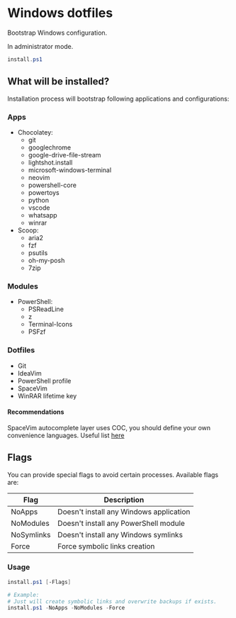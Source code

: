 # Windows dotfiles

Bootstrap Windows configuration.

In administrator mode.

```powershell
install.ps1
```

## What will be installed?

Installation process will bootstrap following applications and configurations:

### Apps

- Chocolatey:
  - git
  - googlechrome
  - google-drive-file-stream
  - lightshot.install
  - microsoft-windows-terminal
  - neovim
  - powershell-core
  - powertoys
  - python
  - vscode
  - whatsapp
  - winrar
- Scoop:
  - aria2
  - fzf
  - psutils
  - oh-my-posh
  - 7zip

### Modules

- PowerShell:
  - PSReadLine
  - z
  - Terminal-Icons
  - PSFzf

### Dotfiles

- Git
- IdeaVim
- PowerShell profile
- SpaceVim
- WinRAR lifetime key

#### Recommendations

SpaceVim autocomplete layer uses COC, you should define your own convenience languages.
Useful list [here](https://github.com/neoclide/coc.nvim/wiki/Language-servers)

## Flags

You can provide special flags to avoid certain processes.
Available flags are:

| Flag   | Description                     |
| ------ | ------------------------------- |
| NoApps | Doesn't install any Windows application |
| NoModules | Doesn't install any PowerShell module |
| NoSymlinks | Doesn't install any Windows symlinks |
| Force | Force symbolic links creation |

### Usage

```powershell
install.ps1 [-Flags]

# Example:
# Just will create symbolic links and overwrite backups if exists.
install.ps1 -NoApps -NoModules -Force
```
